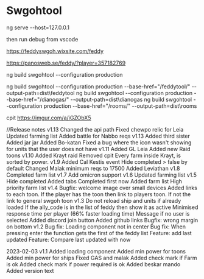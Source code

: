 # Swgohtool

ng serve --host=127.0.0.1

then run debug from vscode

https://feddyswgoh.wixsite.com/feddy
 
https://panosweb.se/feddy/?player=357182769

ng build swgohtool --configuration production

ng build swgohtool --configuration production --base-href="/feddytool/" --output-path=dist\feddytool
ng build swgohtool --configuration production --base-href="/dianogas/" --output-path=dist\dianogas
ng build swgohtool --configuration production --base-href="/rooms/" --output-path=dist\rooms

cpit
https://imgur.com/a/iGZObX5

//Release notes
v1.13
    Changed the api path 
    Fixed chewpo relic for Leia
    Updated farming list
    Added battle for Nabbo reqs
v1.13
    Added third sister
    Added jar jar
    Added Bo-katan
    Fixed a bug where the icon wasn't showing for units that the user does not have
v1.11
    Added GL Leia
    Added new Raid toons
v1.10
    Added Krayt raid
    Removed cpit
    Every farm inside Krayt, is sorted by power.
v1.9
    Added Cal Kestis event
    Hide completed > false by default
    Changed Malak minimum reqs to 17500
    Added Leviathan
v1.8
    Completed farm list
v1.7
    Add omicron support
v1.6
    Updated farming list
v1.5
    Hide completed
    Added tabs
    Completed first now
    Added farm list
    High priority farm list
v1.4
    Bugfix: welcome image over small devices
    Added links to each toon. If the player has the toon then link to players toon. If not the link to general swgoh toon
v1.3
    Do not reload ship and units if already loaded
    If the ally_code is in the list of feddy then show it as active
    Minimised response time per player (66% faster loading time)
    Message if no user is selected
    Added discord join button
    Added github links
    Bugfix: wrong margin on bottom
v1.2
    Bug fix: Loading component not in center
    Bug fix: When pressing enter the function gets the first of the feddy list
    Feature: add last updated
    Feature: Compare last updated with now
    

2023-02-03 v1.1
    Added loading component
    Added min power for toons
    Added min power for ships
    Fixed GAS and malak
    Added check mark if Farm is ok
    Added check mark if power required is ok
    Added beskar mando
    Added version text
